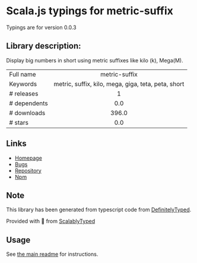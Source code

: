 
# Scala.js typings for metric-suffix

Typings are for version 0.0.3

## Library description:
Display big numbers in short using metric suffixes like kilo (k), Mega(M).

|                    |                 |
| ------------------ | :-------------: |
| Full name          | metric-suffix |
| Keywords           | metric, suffix, kilo, mega, giga, teta, peta, short |
| # releases         | 1 |
| # dependents       | 0.0 |
| # downloads        | 396.0 |
| # stars            | 0.0 |

## Links
- [Homepage](https://github.com/mstdokumaci/metric-suffix.js)
- [Bugs](https://github.com/mstdokumaci/metric-suffix.js/issues)
- [Repository](https://github.com/mstdokumaci/metric-suffix.js)
- [Npm](https://www.npmjs.com/package/metric-suffix)
    


## Note
This library has been generated from typescript code from [DefinitelyTyped](https://definitelytyped.org).

Provided with :purple_heart: from [ScalablyTyped](https://github.com/oyvindberg/ScalablyTyped)

## Usage
See [the main readme](../../readme.md) for instructions.


